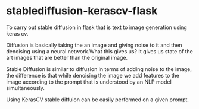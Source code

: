 # stablediffusion-kerascv-flask

To carry out stable diffusion in flask that is text to image generation using keras cv.

Diffusion is basically taking the an image and giving noise to it and then denoising using a neural network.What this gives us? It gives us state of the art images that are better than the original image.

Stable Diffusion is similar to diffusion in terms of adding noise to the image, the difference is that while denoising the image we add features to the image according to the prompt that is understood by an NLP model simultaneously.

Using KerasCV stable diffuion can be easily performed on a given prompt. 

